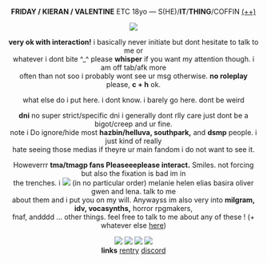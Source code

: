 <div align="center"/>


<b>FRIDAY / KIERAN / VALENTINE</b> ETC 18yo ― S(HE)/<b>IT</b>/<b>THING</b>/COFFIN [(++)](https://pronouns.cc/@eliasbouchard) 

<img src="https://file.garden/ZeI95KU2fRZAwqZH/43614-a87bbf3f-c602-4580-a74b-b308a2ab32b7-profile.jpg"/>
<p align="center">
  
</p>
<p><b>very ok with interaction!</b> i basically never initiate but dont hesitate to talk to me or<br> whatever i dont bite ^_^ please <b>whisper</b> if you want my attention though. i am off tab/afk more <br> often than not soo i probably wont see ur msg otherwise. <b>no roleplay</b> please, <b>c + h</b> ok. </p> 
<p>what else do i put here. i dont know. i barely go here. dont be weird</p>
<p><b>dni</b> no super strict/specific dni i generally dont rlly care just dont be a bigot/creep and ur fine. <br> note i Do ignore/hide most <b>hazbin/helluva, southpark,</b> and <b>dsmp</b> people. i just kind of really</b> <br> hate seeing those medias if theyre ur main fandom i do not want to see it.</p>

<p>
  
Howeverrr <b>tma/tmagp fans Pleaseeeplease interact.</b> Smiles. not forcing but also the fixation is bad im in <br> the trenches. i <img src="https://64.media.tumblr.com/a9425572bee503600b206d0bc4604672/1292363c2db9a7be-c7/s75x75_c1/d6a8be3d7b4591e87ba529e4d656ff65a2bc7adf.gifv"/> (in no particular order) melanie helen elias basira oliver gwen and lena. talk to me <br> about them and i put you on my will. Anywayss im also very into <b>milgram, idv, vocasynths,</b> horror rpgmakers, <br> fnaf, andddd ... other things. feel free to talk to me about any of these ! (+ whatever else [here](https://text.is/watcherscrown))

</p>

<img src="https://file.garden/ZeI95KU2fRZAwqZH/tumblr_f3cf942335fce123d9e5c83e07b1c03d_835629ac_100.png"/> <img src="https://file.garden/ZeI95KU2fRZAwqZH/dbrc5u0-36fb6452-bede-42f2-a113-484618e86df1.gif"/> <img src="https://file.garden/ZeI95KU2fRZAwqZH/b3zw5f.png"/> <img src="https://file.garden/ZeI95KU2fRZAwqZH/df3owqy-63035deb-c6d1-495f-b686-94d39123bec4.gif"/>
<br> <b>links</b> [rentry](https://rentry.co/jonahmagnus) [discord](https://discordapp.com/users/323915172676894720)
</div>
